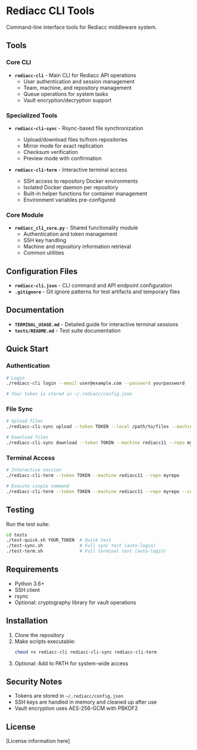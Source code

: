 # Rediacc CLI Tools

Command-line interface tools for Rediacc middleware system.

## Tools

### Core CLI
- **`rediacc-cli`** - Main CLI for Rediacc API operations
  - User authentication and session management
  - Team, machine, and repository management
  - Queue operations for system tasks
  - Vault encryption/decryption support

### Specialized Tools
- **`rediacc-cli-sync`** - Rsync-based file synchronization
  - Upload/download files to/from repositories
  - Mirror mode for exact replication
  - Checksum verification
  - Preview mode with confirmation

- **`rediacc-cli-term`** - Interactive terminal access
  - SSH access to repository Docker environments
  - Isolated Docker daemon per repository
  - Built-in helper functions for container management
  - Environment variables pre-configured

### Core Module
- **`rediacc_cli_core.py`** - Shared functionality module
  - Authentication and token management
  - SSH key handling
  - Machine and repository information retrieval
  - Common utilities

## Configuration Files
- **`rediacc-cli.json`** - CLI command and API endpoint configuration
- **`.gitignore`** - Git ignore patterns for test artifacts and temporary files

## Documentation
- **`TERMINAL_USAGE.md`** - Detailed guide for interactive terminal sessions
- **`tests/README.md`** - Test suite documentation

## Quick Start

### Authentication
```bash
# Login
./rediacc-cli login --email user@example.com --password yourpassword

# Your token is stored in ~/.rediacc/config.json
```

### File Sync
```bash
# Upload files
./rediacc-cli-sync upload --token TOKEN --local /path/to/files --machine rediacc11 --repo myrepo

# Download files
./rediacc-cli-sync download --token TOKEN --machine rediacc11 --repo myrepo --local /local/path
```

### Terminal Access
```bash
# Interactive session
./rediacc-cli-term --token TOKEN --machine rediacc11 --repo myrepo

# Execute single command
./rediacc-cli-term --token TOKEN --machine rediacc11 --repo myrepo --command "docker ps"
```

## Testing

Run the test suite:
```bash
cd tests
./test-quick.sh YOUR_TOKEN  # Quick test
./test-sync.sh              # Full sync test (auto-login)
./test-term.sh              # Full terminal test (auto-login)
```

## Requirements

- Python 3.6+
- SSH client
- rsync
- Optional: cryptography library for vault operations

## Installation

1. Clone the repository
2. Make scripts executable:
   ```bash
   chmod +x rediacc-cli rediacc-cli-sync rediacc-cli-term
   ```
3. Optional: Add to PATH for system-wide access

## Security Notes

- Tokens are stored in `~/.rediacc/config.json`
- SSH keys are handled in memory and cleaned up after use
- Vault encryption uses AES-256-GCM with PBKDF2

## License

[License information here]